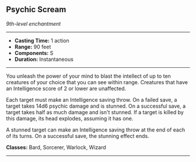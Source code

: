 ﻿## Psychic Scream
*9th-level enchantment*
___
- **Casting Time:** 1 action
- **Range:** 90 feet
- **Components:** S
- **Duration:** Instantaneous

---
You unleash the power of your mind to blast the intellect of up to ten creatures of your choice that you can see within range. Creatures that have an Intelligence score of 2 or lower are unaffected.

Each target must make an Intelligence saving throw. On a failed save, a target takes 14d6 psychic damage and is stunned. On a successful save, a target takes half as much damage and isn't stunned. If a target is killed by this damage, its head explodes, assuming it has one.

A stunned target can make an Intelligence saving throw at the end of each of its turns. On a successful save, the stunning effect ends.

**Classes:** Bard, Sorcerer, Warlock, Wizard


---
